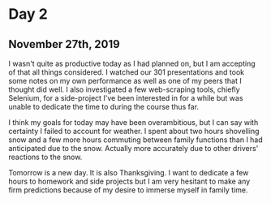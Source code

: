 # Day 2

## November 27th, 2019

I wasn't quite as productive today as I had planned on, but I am accepting of that all things considered. I watched our 301 presentations and took some notes on my own performance as well as one of my peers that I thought did well. I also investigated a few web-scraping tools, chiefly Selenium, for a side-project I've been interested in for a while but was unable to dedicate the time to during the course thus far. 

I think my goals for today may have been overambitious, but I can say with certainty I failed to account for weather. I spent about two hours shovelling snow and a few more hours commuting between family functions than I had anticipated due to the snow. Actually more accurately due to other drivers' reactions to the snow. 

Tomorrow is a new day. It is also Thanksgiving. I want to dedicate a few hours to homework and side projects but I am very hesitant to make any firm predictions because of my desire to immerse myself in family time. 